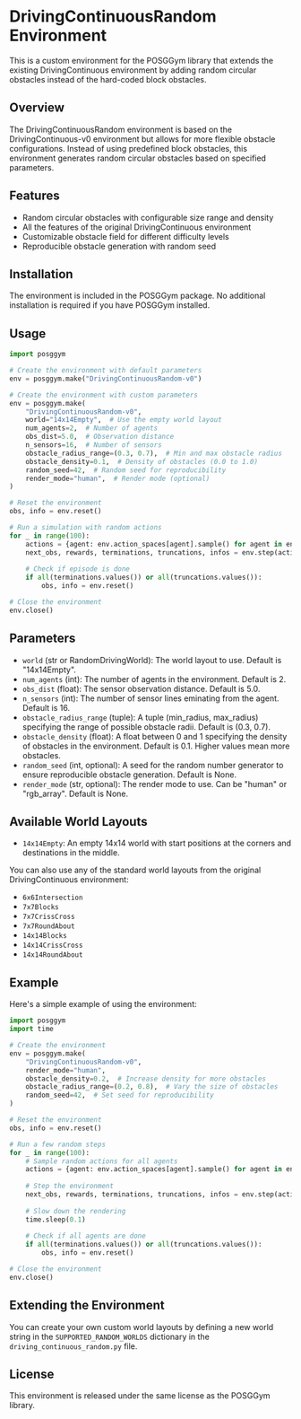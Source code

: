 # DrivingContinuousRandom Environment

This is a custom environment for the POSGGym library that extends the existing DrivingContinuous environment by adding random circular obstacles instead of the hard-coded block obstacles.

## Overview

The DrivingContinuousRandom environment is based on the DrivingContinuous-v0 environment but allows for more flexible obstacle configurations. Instead of using predefined block obstacles, this environment generates random circular obstacles based on specified parameters.

## Features

- Random circular obstacles with configurable size range and density
- All the features of the original DrivingContinuous environment
- Customizable obstacle field for different difficulty levels
- Reproducible obstacle generation with random seed

## Installation

The environment is included in the POSGGym package. No additional installation is required if you have POSGGym installed.

## Usage

```python
import posggym

# Create the environment with default parameters
env = posggym.make("DrivingContinuousRandom-v0")

# Create the environment with custom parameters
env = posggym.make(
    "DrivingContinuousRandom-v0",
    world="14x14Empty",  # Use the empty world layout
    num_agents=2,  # Number of agents
    obs_dist=5.0,  # Observation distance
    n_sensors=16,  # Number of sensors
    obstacle_radius_range=(0.3, 0.7),  # Min and max obstacle radius
    obstacle_density=0.1,  # Density of obstacles (0.0 to 1.0)
    random_seed=42,  # Random seed for reproducibility
    render_mode="human",  # Render mode (optional)
)

# Reset the environment
obs, info = env.reset()

# Run a simulation with random actions
for _ in range(100):
    actions = {agent: env.action_spaces[agent].sample() for agent in env.agents}
    next_obs, rewards, terminations, truncations, infos = env.step(actions)
    
    # Check if episode is done
    if all(terminations.values()) or all(truncations.values()):
        obs, info = env.reset()

# Close the environment
env.close()
```

## Parameters

- `world` (str or RandomDrivingWorld): The world layout to use. Default is "14x14Empty".
- `num_agents` (int): The number of agents in the environment. Default is 2.
- `obs_dist` (float): The sensor observation distance. Default is 5.0.
- `n_sensors` (int): The number of sensor lines eminating from the agent. Default is 16.
- `obstacle_radius_range` (tuple): A tuple (min_radius, max_radius) specifying the range of possible obstacle radii. Default is (0.3, 0.7).
- `obstacle_density` (float): A float between 0 and 1 specifying the density of obstacles in the environment. Default is 0.1. Higher values mean more obstacles.
- `random_seed` (int, optional): A seed for the random number generator to ensure reproducible obstacle generation. Default is None.
- `render_mode` (str, optional): The render mode to use. Can be "human" or "rgb_array". Default is None.

## Available World Layouts

- `14x14Empty`: An empty 14x14 world with start positions at the corners and destinations in the middle.

You can also use any of the standard world layouts from the original DrivingContinuous environment:

- `6x6Intersection`
- `7x7Blocks`
- `7x7CrissCross`
- `7x7RoundAbout`
- `14x14Blocks`
- `14x14CrissCross`
- `14x14RoundAbout`

## Example

Here's a simple example of using the environment:

```python
import posggym
import time

# Create the environment
env = posggym.make(
    "DrivingContinuousRandom-v0",
    render_mode="human",
    obstacle_density=0.2,  # Increase density for more obstacles
    obstacle_radius_range=(0.2, 0.8),  # Vary the size of obstacles
    random_seed=42,  # Set seed for reproducibility
)

# Reset the environment
obs, info = env.reset()

# Run a few random steps
for _ in range(100):
    # Sample random actions for all agents
    actions = {agent: env.action_spaces[agent].sample() for agent in env.agents}
    
    # Step the environment
    next_obs, rewards, terminations, truncations, infos = env.step(actions)
    
    # Slow down the rendering
    time.sleep(0.1)
    
    # Check if all agents are done
    if all(terminations.values()) or all(truncations.values()):
        obs, info = env.reset()

# Close the environment
env.close()
```

## Extending the Environment

You can create your own custom world layouts by defining a new world string in the `SUPPORTED_RANDOM_WORLDS` dictionary in the `driving_continuous_random.py` file.

## License

This environment is released under the same license as the POSGGym library.